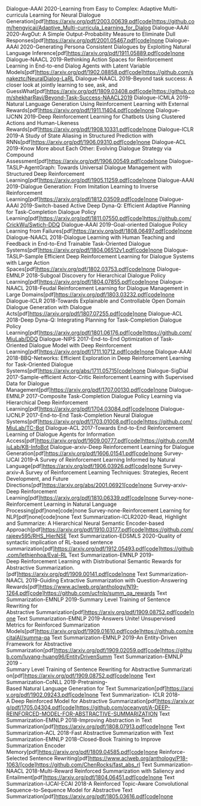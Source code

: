 Dialogue-AAAI 2020-Learning from Easy to Complex: Adaptive Multi-curricula Learning for Neural Dialogue Generation[pdf]https://arxiv.org/pdf/2003.00639.pdf[code]https://github.com/hengyicai/Adaptive_Multi-curricula_Learning_for_Dialog
Dialogue-AAAI 2020-AvgOut: A Simple Output-Probability Measure to Eliminate Dull Responses[pdf]https://arxiv.org/pdf/2001.05467.pdf[code]none
Dialogue-AAAI 2020-Generating Persona Consistent Dialogues by Exploiting Natural Language Inference[pdf]https://arxiv.org/pdf/1911.05889.pdf[code]none
Dialogue-NAACL 2019-Rethinking Action Spaces for Reinforcement Learning in End-to-end Dialog Agents with Latent Variable Models[pdf]https://arxiv.org/pdf/1902.08858.pdf[code]https://github.com/snakeztc/NeuralDialog-LaRL
Dialogue-NAACL 2019-Beyond task success: A closer look at jointly learning to see, ask, and GuessWhat[pdf]https://arxiv.org/pdf/1809.03408.pdf[code]https://github.com/shekharRavi/Beyond-Task-Success-NAACL2019
Dialogue-ICMLA 2019-Natural Language Generation Using Reinforcement Learning with External Rewards[pdf]https://arxiv.org/pdf/1911.11404.pdf[code]none
Dialogue-IJCNN 2019-Deep Reinforcement Learning for Chatbots Using Clustered Actions and Human-Likeness Rewards[pdf]https://arxiv.org/pdf/1908.10331.pdf[code]none
Dialogue-ICLR 2019-A Study of State Aliasing in Structured Prediction with RNNs[pdf]https://arxiv.org/pdf/1906.09310.pdf[code]none
Dialogue-ACL 2019-Know More about Each Other: Evolving Dialogue Strategy via Compound Assessment[pdf]https://arxiv.org/pdf/1906.00549.pdf[code]none
Dialogue-TASLP-AgentGraph: Towards Universal Dialogue Management with Structured Deep Reinforcement Learning[pdf]https://arxiv.org/pdf/1905.11259.pdf[code]none
Dialogue-AAAI 2019-Dialogue Generation: From Imitation Learning to Inverse Reinforcement Learning[pdf]https://arxiv.org/pdf/1812.03509.pdf[code]none
Dialogue-AAAI 2019-Switch-based Active Deep Dyna-Q: Efficient Adaptive Planning for Task-Completion Dialogue Policy Learning[pdf]https://arxiv.org/pdf/1811.07550.pdf[code]https://github.com/CrickWu/Swtich-DDQ
Dialogue-AAAI 2019-Goal-oriented Dialogue Policy Learning from Failures[pdf]https://arxiv.org/pdf/1808.06497.pdf[code]none
Dialogue-NAACL 2018-Dialogue Learning with Human Teaching and Feedback in End-to-End Trainable Task-Oriented Dialogue Systems[pdf]https://arxiv.org/pdf/1804.06512v1.pdf[code]none
Dialogue-TASLP-Sample Efficient Deep Reinforcement Learning for Dialogue Systems with Large Action Spaces[pdf]https://arxiv.org/pdf/1802.03753.pdf[code]none
Dialogue-EMNLP 2018-Subgoal Discovery for Hierarchical Dialogue Policy Learning[pdf]https://arxiv.org/pdf/1804.07855.pdf[code]none
Dialogue-NAACL 2018-Feudal Reinforcement Learning for Dialogue Management in Large Domains[pdf]https://arxiv.org/pdf/1803.03232.pdf[code]none
Dialogue-ICLR 2018-Towards Explainable and Controllable Open Domain Dialogue Generation with Dialogue Acts[pdf]https://arxiv.org/pdf/1807.07255.pdf[code]none
Dialogue-ACL 2018-Deep Dyna-Q: Integrating Planning for Task-Completion Dialogue Policy Learning[pdf]https://arxiv.org/pdf/1801.06176.pdf[code]https://github.com/MiuLab/DDQ
Dialogue-NIPS 2017-End-to-End Optimization of Task-Oriented Dialogue Model with Deep Reinforcement Learning[pdf]https://arxiv.org/pdf/1711.10712.pdf[code]none
Dialogue-AAAI 2018-BBQ-Networks: Efficient Exploration in Deep Reinforcement Learning for Task-Oriented Dialogue Systems[pdf]https://arxiv.org/abs/1711.05715[code]none
Dialogue-SigDial 2017-Sample-efficient Actor-Critic Reinforcement Learning with Supervised Data for Dialogue Management[pdf]https://arxiv.org/pdf/1707.00130.pdf[code]none
Dialogue-EMNLP 2017-Composite Task-Completion Dialogue Policy Learning via Hierarchical Deep Reinforcement Learning[pdf]https://arxiv.org/pdf/1704.03084.pdf[code]none
Dialogue-IJCNLP 2017-End-to-End Task-Completion Neural Dialogue Systems[pdf]https://arxiv.org/pdf/1703.01008.pdf[code]https://github.com/MiuLab/TC-Bot
Dialogue-ACL 2017-Towards End-to-End Reinforcement Learning of Dialogue Agents for Information Access[pdf]https://arxiv.org/pdf/1609.00777.pdf[code]https://github.com/MiuLab/KB-InfoBot
Dialogue-arxiv-Deep Reinforcement Learning for Dialogue Generation[pdf]https://arxiv.org/pdf/1606.01541.pdf[code]none
Survey-IJCAI 2019-A Survey of Reinforcement Learning Informed by Natural Language[pdf]https://arxiv.org/pdf/1906.03926.pdf[code]none
Survey-arxiv-A Survey of Reinforcement Learning Techniques: Strategies, Recent Development, and Future Directions[pdf]https://arxiv.org/abs/2001.06921[code]none
Survey-arxiv-Deep Reinforcement Learning[pdf]https://arxiv.org/pdf/1810.06339.pdf[code]none
Survey-none-Reinforcement Learning in Natural Language Processing[pdf]none[code]none
Survey-none-Reinforcement Learning for NLP[pdf]none[code]none
Text Summarization-ICLR2020-Read, Highlight and Summarize: A Hierarchical Neural Semantic Encoder-based Approach[pdf]https://arxiv.org/pdf/1910.03177.pdf[code]https://github.com/rajeev595/RHS_HierNSE
Text Summarization-EDSMLS 2020-Quality of syntactic implication of RL-based sentence summarization[pdf]https://arxiv.org/pdf/1912.05493.pdf[code]https://github.com/lethienhoa/Eval-RL
Text Summarization-EMNLP 2019-Deep Reinforcement Learning with Distributional Semantic Rewards for Abstractive Summarization.[pdf]https://arxiv.org/pdf/1909.00141.pdf[code]none
Text Summarization-NAACL 2019-Guiding Extractive Summarization with Question-Answering Rewards[pdf]https://www.aclweb.org/anthology/N19-1264.pdf[code]https://github.com/ucfnlp/summ_qa_rewards
Text Summarization-EMNLP 2019-Summary Level Training of Sentence Rewriting for Abstractive Summarization[pdf]https://arxiv.org/pdf/1909.08752.pdf[code]none
Text Summarization-EMNLP 2019-Answers Unite! Unsupervised Metrics for Reinforced Summarization Models[pdf]https://arxiv.org/pdf/1909.01610.pdf[code]https://github.com/recitalAI/summa-qa
Text Summarization-EMNLP 2019-An Entity-Driven Framework for Abstractive Summarization[pdf]https://arxiv.org/pdf/1909.02059.pdf[code]https://github.com/luyang-huang96/EntityDrivenSumm
Text Summarization-EMNLP 2019 -Summary Level Training of Sentence Rewriting for Abstractive Summarization[pdf]https://arxiv.org/pdf/1909.08752.pdf[code]none
Text Summarization-CoNLL 2019-Pretraining-Based Natural Language Generation for Text Summarization[pdf]https://arxiv.org/pdf/1902.09243.pdf[code]none
Text Summarization- ICLR 2018-A Deep Reinforced Model for Abstractive Summarization[pdf]https://arxiv.org/pdf/1705.04304.pdf[code]https://github.com/oceanypt/A-DEEP-REINFORCED-MODEL-FOR-ABSTRACTIVE-SUMMARIZATION
Text Summarization-EMNLP 2018-Improving Abstraction in Text Summarization[pdf]https://arxiv.org/pdf/1808.07913.pdf[code]none
Text Summarization-ACL 2018-Fast Abstractive Summarization with Text Summarization-EMNLP 2018-Closed-Book Training to Improve Summarization Encoder Memory[pdf]https://arxiv.org/pdf/1809.04585.pdf[code]none
Reinforce-Selected Sentence Rewriting[pdf]https://www.aclweb.org/anthology/P18-1063/[code]https://github.com/ChenRocks/fast_abs_rl
Text Summarization-NAACL 2018-Multi-Reward Reinforced Summarization with Saliency and Entailment[pdf]https://arxiv.org/pdf/1804.06451.pdf[code]none
Text Summarization-IJCAI-ECAI 2018-A Reinforced Topic-Aware Convolutional Sequence-to-Sequence Model for Abstractive Text Summarization[pdf]https://arxiv.org/pdf/1805.03616.pdf[code]none
